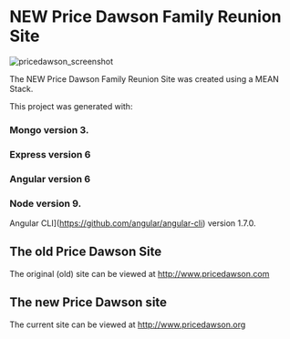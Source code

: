 # NEW Price Dawson Family Reunion Site

![pricedawson_screenshot](https://user-images.githubusercontent.com/28609667/41503278-b98cd134-7194-11e8-8619-b1788b7275f9.jpeg)

The NEW Price Dawson Family Reunion Site was created using a MEAN Stack.

This project was generated with: 

### Mongo version 3.
### Express version 6
### Angular version 6
### Node version 9.

Angular CLI](https://github.com/angular/angular-cli) version 1.7.0.

## The old Price Dawson Site

The original (old) site can be viewed at http://www.pricedawson.com

## The new Price Dawson site

The current site can be viewed at http://www.pricedawson.org

